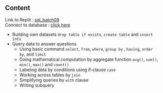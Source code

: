 
## Content

Link to Replit :  [sql_batch09](https://replit.com/@pakbungdesu/SQLHWBatch09Pakbung#main.sql) \
Connect to database : [click here](https://github.com/pakbung2000/DS-Bootcamp-BATCH09/blob/main/02%20-%20Databases/connect_database.r)

- Building own datasets `drop table if exists`, `create table` and `insert into`
- Query data to answer questions
  - Using basic command `select`, `from`, `where`, `group by` , `having`, `order by`, and `limit`
  - Doing mathematical computation by aggregate function `avg()`, `sum()`, `min()`, `max()` and `count()`
  - Labeling data by conditions using if-clause `case`
  - Working across tables by `join`
  - Simplifying queries by `with` clause
  - Writing subquery
